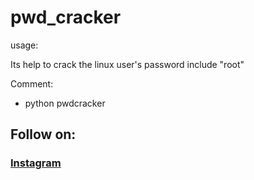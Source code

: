 # pwd_cracker
usage:

Its help to crack the linux user's password include "root"

Comment:
* python pwdcracker

<h2>Follow on:</h2>
<h3><a href="https://www.instagram.com/jutrmraja/">Instagram</a></h3>
